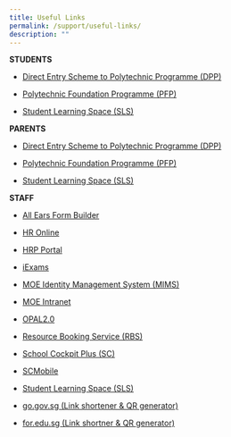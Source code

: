 ```yaml
---
title: Useful Links
permalink: /support/useful-links/
description: ""
---
```

**STUDENTS**

*   [Direct Entry Scheme to Polytechnic Programme (DPP)](https://www.ite.edu.sg/apply-for-ITE-courses/dpp)
    
*   [Polytechnic Foundation Programme (PFP)](https://pfp.polytechnic.edu.sg/PFP/index.html)
    
*   [Student Learning Space (SLS)](https://www.learning.moe.edu.sg/)
    

  

**PARENTS**

*   [Direct Entry Scheme to Polytechnic Programme (DPP)](https://www.ite.edu.sg/apply-for-ITE-courses/dpp)
    
*   [Polytechnic Foundation Programme (PFP)](https://pfp.polytechnic.edu.sg/PFP/index.html)
    
*   [Student Learning Space (SLS)](https://www.learning.moe.edu.sg/)
    

  

**STAFF**

*   [All Ears Form Builder](https://forms.moe.edu.sg/)
    
*   [HR Online](https://intranet.moe.gov.sg/hronline/)
    
*   [HRP Portal](https://www.hrp.gov.sg/)
    
*   [iExams](https://iexams.seab.gov.sg/login)
    
*   [MOE Identity Management System (MIMS)](http://portal.mims.moe.gov.sg/)
    
*   [MOE Intranet](https://intranet.moe.gov.sg/)
    
*   [OPAL2.0](https://www.opal2.moe.edu.sg/app/learner)
    
*   [Resource Booking Service (RBS)](https://rbs.avero-tech.com/)
    
*   [School Cockpit Plus (SC)](https://schoolcockpit.moe.gov.sg/CP/scapp/security)
    
*   [SCMobile](http://scmobile.moe.edu.sg/)
    
*   [Student Learning Space (SLS)](http://learning.moe.edu.sg/)
*   [go.gov.sg (Link shortener & QR generator)](https://go.gov.sg/#/)
*   [for.edu.sg (Link shortner & QR generator)](https://for.edu.sg/#/)
